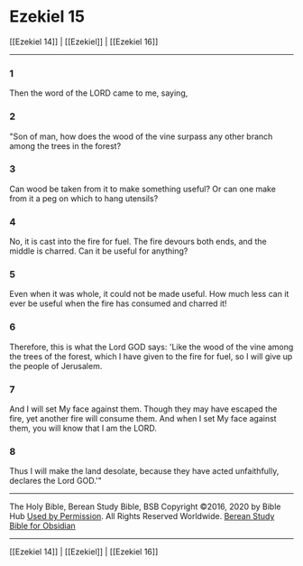 # Ezekiel 15

[[Ezekiel 14]] | [[Ezekiel]] | [[Ezekiel 16]]

---

### 1
Then the word of the LORD came to me, saying,

### 2
"Son of man, how does the wood of the vine surpass any other branch among the trees in the forest?

### 3
Can wood be taken from it to make something useful? Or can one make from it a peg on which to hang utensils?

### 4
No, it is cast into the fire for fuel. The fire devours both ends, and the middle is charred. Can it be useful for anything?

### 5
Even when it was whole, it could not be made useful. How much less can it ever be useful when the fire has consumed and charred it!

### 6
Therefore, this is what the Lord GOD says: 'Like the wood of the vine among the trees of the forest, which I have given to the fire for fuel, so I will give up the people of Jerusalem.

### 7
And I will set My face against them. Though they may have escaped the fire, yet another fire will consume them. And when I set My face against them, you will know that I am the LORD.

### 8
Thus I will make the land desolate, because they have acted unfaithfully, declares the Lord GOD.'"

---

The Holy Bible, Berean Study Bible, BSB
Copyright ©2016, 2020 by Bible Hub
[Used by Permission](https://berean.bible/terms.htm). All Rights Reserved Worldwide.
[Berean Study Bible for Obsidian](https://github.com/gapmiss/berean-study-bible-for-obsidian)

---

[[Ezekiel 14]] | [[Ezekiel]] | [[Ezekiel 16]]

